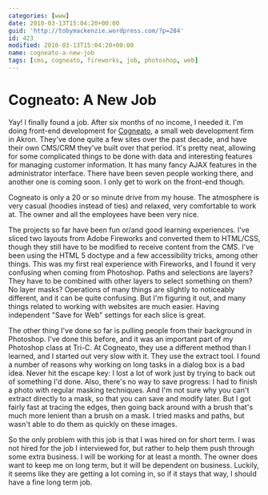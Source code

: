 ```yaml
---
categories: [www]
date: 2010-03-13T15:04:20+00:00
guid: 'http://tobymackenzie.wordpress.com/?p=284'
id: 423
modified: 2010-03-13T15:04:20+00:00
name: cogneato-a-new-job
tags: [cms, cogneato, fireworks, job, photoshop, web]
---
```


Cogneato: A New Job
===================

Yay!  I finally found a job.  After six months of no income, I needed it.  I'm doing front-end development for [Cogneato](http://cogneato.com), a small web development firm in Akron.  They've done quite a few sites over the past decade, and have their own CMS/CRM they've built over that period.  It's pretty neat, allowing for some complicated things to be done with data and interesting features for managing customer information.  It has many fancy AJAX features in the administrator interface.  There have been seven people working there, and another one is coming soon.  I only get to work on the front-end though.

Cogneato is only a 20 or so minute drive from my house.  The atmosphere is very casual (hoodies instead of ties) and relaxed, very comfortable to work at.  The owner and all the employees have been very nice.

<!--more-->

The projects so far have been fun or/and good learning experiences.  I've sliced two layouts from Adobe Fireworks and converted them to HTML/CSS, though they still have to be modified to receive content from the CMS.  I've been using the HTML 5 doctype and a few accessibility tricks, among other things.  This was my first real experience with Fireworks, and I found it very confusing when coming from Photoshop.  Paths and selections are layers?  They have to be combined with other layers to select something on them?  No layer masks?  Operations of many things are slightly to noticeably different, and it can be quite confusing.  But I'm figuring it out, and many things related to working with websites are much easier.  Having independent "Save for Web" settings for each slice is great.

The other thing I've done so far is pulling people from their background in Photoshop.  I've done this before, and it was an important part of my Photoshop class at Tri-C.  At Cogneato, they use a different method than I learned, and I started out very slow with it.  They use the extract tool.  I found a number of reasons why working on long tasks in a dialog box is a bad idea.  Never hit the escape key:  I lost a lot of work just by trying to back out of something I'd done.  Also, there's no way to save progress:  I had to finish a photo with regular masking techniques.  And I'm not sure why you can't extract directly to a mask, so that you can save and modify later.  But I got fairly fast at tracing the edges, then going back around with a brush that's much more lenient than a brush on a mask.  I tried masks and paths, but wasn't able to do them as quickly on these images.

So the only problem with this job is that I was hired on for short term.  I was not hired for the job I interviewed for, but rather to help them push through some extra business.  I will be working for at least a month.  The owner does want to keep me on long term, but it will be dependent on business.  Luckily, it seems like they are getting a lot coming in, so if it stays that way, I should have a fine long term job.
